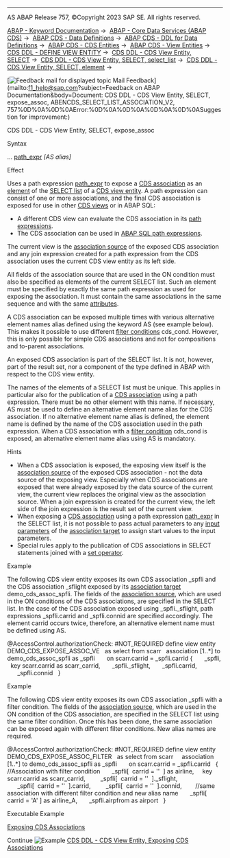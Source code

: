   

* * *

AS ABAP Release 757, ©Copyright 2023 SAP SE. All rights reserved.

[ABAP - Keyword Documentation](javascript:call_link\('abenabap.htm'\)) →  [ABAP - Core Data Services (ABAP CDS)](javascript:call_link\('abencds.htm'\)) →  [ABAP CDS - Data Definitions](javascript:call_link\('abencds_entities.htm'\)) →  [ABAP CDS - DDL for Data Definitions](javascript:call_link\('abencds_f1_ddl_syntax.htm'\)) →  [ABAP CDS - CDS Entities](javascript:call_link\('abencds_view_entity.htm'\)) →  [ABAP CDS - View Entities](javascript:call_link\('abencds_v2_views.htm'\)) →  [CDS DDL - DEFINE VIEW ENTITY](javascript:call_link\('abencds_define_view_entity.htm'\)) →  [CDS DDL - CDS View Entity, SELECT](javascript:call_link\('abencds_select_statement_v2.htm'\)) →  [CDS DDL - CDS View Entity, SELECT, select\_list](javascript:call_link\('abencds_select_list_v2.htm'\)) →  [CDS DDL - CDS View Entity, SELECT, element](javascript:call_link\('abencds_select_list_entry_v2.htm'\)) → 

 [![](Mail.gif?object=Mail.gif&sap-language=EN "Feedback mail for displayed topic") Mail Feedback](mailto:f1_help@sap.com?subject=Feedback on ABAP Documentation&body=Document: CDS DDL - CDS View Entity, SELECT, expose_assoc, ABENCDS_SELECT_LIST_ASSOCIATION_V2,
757%0D%0A%0D%0AError:%0D%0A%0D%0A%0D%0A%0D%0ASuggestion for improvement:)

CDS DDL - CDS View Entity, SELECT, expose\_assoc

Syntax

... [path\_expr](javascript:call_link\('abencds_path_expression_v2.htm'\)) *\[*AS alias*\]*

Effect

Uses a path expression [path\_expr](javascript:call_link\('abencds_path_expression_v2.htm'\)) to expose a [CDS association](javascript:call_link\('abencds_association_glosry.htm'\) "Glossary Entry") as an [element](javascript:call_link\('abencds_select_list_entry_v2.htm'\)) of the [SELECT list](javascript:call_link\('abencds_select_list_v2.htm'\)) of a [CDS view entity](javascript:call_link\('abencds_v2_view_glosry.htm'\) "Glossary Entry"). A path expression can consist of one or more associations, and the final CDS association is exposed for use in other [CDS views](javascript:call_link\('abencds_view_glosry.htm'\) "Glossary Entry") or in ABAP SQL:

-   A different CDS view can evaluate the CDS association in its [path expressions](javascript:call_link\('abencds_path_expression_v2.htm'\)).
-   The CDS association can be used in [ABAP SQL path expressions](javascript:call_link\('abenabap_sql_path.htm'\)).

The current view is the [association source](javascript:call_link\('abenassociation_source_glosry.htm'\) "Glossary Entry") of the exposed CDS association and any join expression created for a path expression from the CDS association uses the current CDS view entity as its left side.

All fields of the association source that are used in the ON condition must also be specified as elements of the current SELECT list. Such an element must be specified by exactly the same path expression as used for exposing the association. It must contain the same associations in the same sequence and with the same [attributes](javascript:call_link\('abencds_path_expr_attr_v2.htm'\)).

A CDS association can be exposed multiple times with various alternative element names alias defined using the keyword AS (see example below). This makes it possible to use different [filter conditions](javascript:call_link\('abencds_path_expression_filter_v2.htm'\)) cds\_cond. However, this is only possible for simple CDS associations and not for compositions and to-parent associations.

An exposed CDS association is part of the SELECT list. It is not, however, part of the result set, nor a component of the type defined in ABAP with respect to the CDS view entity.

The names of the elements of a SELECT list must be unique. This applies in particular also for the publication of a [CDS association](javascript:call_link\('abencds_association_glosry.htm'\) "Glossary Entry") using a path expression. There must be no other element with this name. If necessary, AS must be used to define an alternative element name alias for the CDS association. If no alternative element name alias is defined, the element name is defined by the name of the CDS association used in the path expression. When a CDS association with a [filter condition](javascript:call_link\('abencds_path_expression_filter_v2.htm'\)) cds\_cond is exposed, an alternative element name alias using AS is mandatory.

Hints

-   When a CDS association is exposed, the exposing view itself is the [association source](javascript:call_link\('abenassociation_source_glosry.htm'\) "Glossary Entry") of the exposed CDS association - not the data source of the exposing view. Especially when CDS associations are exposed that were already exposed by the data source of the current view, the current view replaces the original view as the association source. When a join expression is created for the current view, the left side of the join expression is the result set of the current view.
-   When exposing a [CDS association](javascript:call_link\('abencds_association_glosry.htm'\) "Glossary Entry") using a path expression [path\_expr](javascript:call_link\('abencds_path_expression_v2.htm'\)) in the SELECT list, it is not possible to pass actual parameters to any [input parameters](javascript:call_link\('abencds_parameter_list_v2.htm'\)) of the [association target](javascript:call_link\('abenassociation_target_glosry.htm'\) "Glossary Entry") to assign start values to the input parameters.
-   Special rules apply to the publication of CDS associations in SELECT statements joined with a [set operator](javascript:call_link\('abencds_set_operators.htm'\)).

Example

The following CDS view entity exposes its own CDS association \_spfli and the CDS association \_sflight exposed by its [association target](javascript:call_link\('abenassociation_target_glosry.htm'\) "Glossary Entry") demo\_cds\_assoc\_spfli. The fields of the [association source](javascript:call_link\('abenassociation_source_glosry.htm'\) "Glossary Entry"), which are used in the ON conditions of the CDS associations, are specified in the SELECT list. In the case of the CDS association exposed using \_spfli.\_sflight, path expressions \_spfli.carrid and \_spfli.connid are specified accordingly. The element carrid occurs twice, therefore, an alternative element name must be defined using AS.

@AccessControl.authorizationCheck: #NOT\_REQUIRED
define view entity DEMO\_CDS\_EXPOSE\_ASSOC\_VE
  as select from scarr
  association \[1..\*\] to demo\_cds\_assoc\_spfli as \_spfli  
    on scarr.carrid = \_spfli.carrid
{
      \_spfli,
  key scarr.carrid as scarr\_carrid,
      \_spfli.\_sflight,
      \_spfli.carrid,
      \_spfli.connid  
}

Example

The following CDS view entity exposes its own CDS association \_spfli with a filter condition. The fields of the [association source](javascript:call_link\('abenassociation_source_glosry.htm'\) "Glossary Entry"), which are used in the ON condition of the CDS association, are specified in the SELECT list using the same filter condition. Once this has been done, the same association can be exposed again with different filter conditions. New alias names are required.

@AccessControl.authorizationCheck: #NOT\_REQUIRED
define view entity DEMO\_CDS\_EXPOSE\_ASSOC\_FILTER
  as select from scarr  
  association \[1..\*\] to demo\_cds\_assoc\_spfli as \_spfli  
    on scarr.carrid = \_spfli.carrid  
{  
//Association with filter condition
      \_spfli\[  carrid = ''  \] as airline,  
  key scarr.carrid as scarr\_carrid,  
      \_spfli\[  carrid = ''  \].\_sflight,  
      \_spfli\[  carrid = ''  \].carrid,  
      \_spfli\[  carrid = ''  \].connid,
      
//same association with different filter condition and new alias name
      \_spfli\[ carrid = 'A' \] as airline\_A,
      \_spfli.airpfrom as airport  
}

Executable Example

[Exposing CDS Associations](javascript:call_link\('abencds_expose_assoc_v2_abexa.htm'\))

Continue
![Example](exa.gif "Example") [CDS DDL - CDS View Entity, Exposing CDS Associations](javascript:call_link\('abencds_expose_assoc_v2_abexa.htm'\))